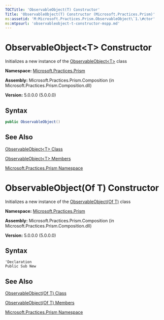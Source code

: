 ```yaml
---
TOCTitle: 'ObservableObject(T) Constructor'
Title: 'ObservableObject(T) Constructor (Microsoft.Practices.Prism)'
ms:assetid: 'M:Microsoft.Practices.Prism.ObservableObject\`1.\#ctor'
ms:mtpsurl: 'observableobject-t-constructor-mspp.md'
---
```


# ObservableObject&lt;T&gt; Constructor

Initializes a new instance of the [ObservableObject&lt;T&gt;](/patterns-practices/reference/observableobject-t-class-mspp) class

**Namespace:** [Microsoft.Practices.Prism](/patterns-practices/reference/mspp-modularity-namespace)

**Assembly:** Microsoft.Practices.Prism.Composition (in Microsoft.Practices.Prism.Composition.dll)

**Version:** 5.0.0.0 (5.0.0.0)

## Syntax
```C#
public ObservableObject()
```

## See Also

[ObservableObject&lt;T&gt; Class](/patterns-practices/reference/observableobject-t-class-mspp)

[ObservableObject&lt;T&gt; Members](/patterns-practices/reference/observableobject-t-members-mspp)

[Microsoft.Practices.Prism Namespace](/patterns-practices/reference/mspp-modularity-namespace)

# ObservableObject(Of T) Constructor

Initializes a new instance of the [ObservableObject(Of T)](/patterns-practices/reference/observableobject-t-class-mspp) class

**Namespace:** [Microsoft.Practices.Prism](/patterns-practices/reference/mspp-modularity-namespace)

**Assembly:** Microsoft.Practices.Prism.Composition (in Microsoft.Practices.Prism.Composition.dll)

**Version:** 5.0.0.0 (5.0.0.0)

## Syntax
```VB
'Declaration
Public Sub New
```

## See Also

[ObservableObject(Of T) Class](/patterns-practices/reference/observableobject-t-class-mspp)

[ObservableObject(Of T) Members](/patterns-practices/reference/observableobject-t-members-mspp)

[Microsoft.Practices.Prism Namespace](/patterns-practices/reference/mspp-modularity-namespace)
